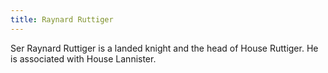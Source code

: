 ```yaml
---
title: Raynard Ruttiger
---
```


Ser Raynard Ruttiger is a landed knight and the head of House Ruttiger. He is associated with House Lannister.


